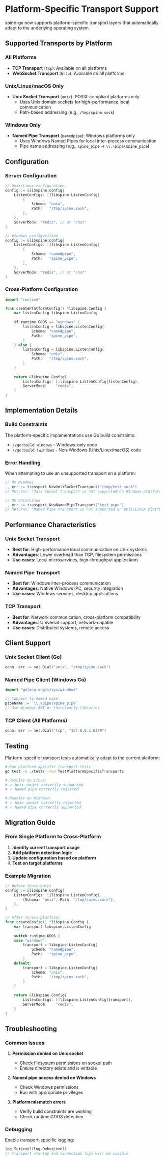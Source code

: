 # Platform-Specific Transport Support

spine-go now supports platform-specific transport layers that automatically adapt to the underlying operating system.

## Supported Transports by Platform

### All Platforms
- **TCP Transport** (`tcp`): Available on all platforms
- **WebSocket Transport** (`http`): Available on all platforms

### Unix/Linux/macOS Only
- **Unix Socket Transport** (`unix`): POSIX-compliant platforms only
  - Uses Unix domain sockets for high-performance local communication
  - Path-based addressing (e.g., `/tmp/spine.sock`)

### Windows Only
- **Named Pipe Transport** (`namedpipe`): Windows platforms only
  - Uses Windows Named Pipes for local inter-process communication
  - Pipe name addressing (e.g., `spine_pipe` → `\\.\pipe\spine_pipe`)

## Configuration

### Server Configuration

```go
// Unix/Linux configuration
config := &libspine.Config{
    ListenConfigs: []libspine.ListenConfig{
        {
            Schema: "unix",
            Path:   "/tmp/spine.sock",
        },
    },
    ServerMode: "redis", // or "chat"
}

// Windows configuration
config := &libspine.Config{
    ListenConfigs: []libspine.ListenConfig{
        {
            Schema: "namedpipe",
            Path:   "spine_pipe",
        },
    },
    ServerMode: "redis", // or "chat"
}
```

### Cross-Platform Configuration

```go
import "runtime"

func createPlatformConfig() *libspine.Config {
    var listenConfig libspine.ListenConfig
    
    if runtime.GOOS == "windows" {
        listenConfig = libspine.ListenConfig{
            Schema: "namedpipe",
            Path:   "spine_pipe",
        }
    } else {
        listenConfig = libspine.ListenConfig{
            Schema: "unix",
            Path:   "/tmp/spine.sock",
        }
    }
    
    return &libspine.Config{
        ListenConfigs: []libspine.ListenConfig{listenConfig},
        ServerMode:    "redis",
    }
}
```

## Implementation Details

### Build Constraints

The platform-specific implementations use Go build constraints:

- `//go:build windows` - Windows-only code
- `//go:build !windows` - Non-Windows (Unix/Linux/macOS) code

### Error Handling

When attempting to use an unsupported transport on a platform:

```go
// On Windows
_, err := transport.NewUnixSocketTransport("/tmp/test.sock")
// Returns: "Unix socket transport is not supported on Windows platform"

// On Unix/Linux
_, err := transport.NewNamedPipeTransport("test_pipe")
// Returns: "Named Pipe transport is not supported on Unix/Linux platforms, use Unix socket instead"
```

## Performance Characteristics

### Unix Socket Transport
- **Best for**: High-performance local communication on Unix systems
- **Advantages**: Lower overhead than TCP, filesystem permissions
- **Use cases**: Local microservices, high-throughput applications

### Named Pipe Transport
- **Best for**: Windows inter-process communication
- **Advantages**: Native Windows IPC, security integration
- **Use cases**: Windows services, desktop applications

### TCP Transport
- **Best for**: Network communication, cross-platform compatibility
- **Advantages**: Universal support, network-capable
- **Use cases**: Distributed systems, remote access

## Client Support

### Unix Socket Client (Go)
```go
conn, err := net.Dial("unix", "/tmp/spine.sock")
```

### Named Pipe Client (Windows Go)
```go
import "golang.org/x/sys/windows"

// Connect to named pipe
pipeName := `\\.\pipe\spine_pipe`
// Use Windows API or third-party libraries
```

### TCP Client (All Platforms)
```go
conn, err := net.Dial("tcp", "127.0.0.1:6379")
```

## Testing

Platform-specific transport tests automatically adapt to the current platform:

```bash
# Run platform-specific transport tests
go test -v ./test/ -run TestPlatformSpecificTransports

# Results on Linux:
# ✓ Unix socket correctly supported
# ✓ Named pipe correctly rejected

# Results on Windows:
# ✓ Unix socket correctly rejected  
# ✓ Named pipe correctly supported
```

## Migration Guide

### From Single Platform to Cross-Platform

1. **Identify current transport usage**
2. **Add platform detection logic**
3. **Update configuration based on platform**
4. **Test on target platforms**

### Example Migration

```go
// Before (Unix-only)
config := &libspine.Config{
    ListenConfigs: []libspine.ListenConfig{
        {Schema: "unix", Path: "/tmp/spine.sock"},
    },
}

// After (Cross-platform)
func createConfig() *libspine.Config {
    var transport libspine.ListenConfig
    
    switch runtime.GOOS {
    case "windows":
        transport = libspine.ListenConfig{
            Schema: "namedpipe",
            Path:   "spine_pipe",
        }
    default:
        transport = libspine.ListenConfig{
            Schema: "unix", 
            Path:   "/tmp/spine.sock",
        }
    }
    
    return &libspine.Config{
        ListenConfigs: []libspine.ListenConfig{transport},
        ServerMode:    "redis",
    }
}
```

## Troubleshooting

### Common Issues

1. **Permission denied on Unix socket**
   - Check filesystem permissions on socket path
   - Ensure directory exists and is writable

2. **Named pipe access denied on Windows**
   - Check Windows permissions
   - Run with appropriate privileges

3. **Platform mismatch errors**
   - Verify build constraints are working
   - Check runtime.GOOS detection

### Debugging

Enable transport-specific logging:
```go
log.SetLevel(log.DebugLevel)
// Transport startup and connection logs will be visible
```
